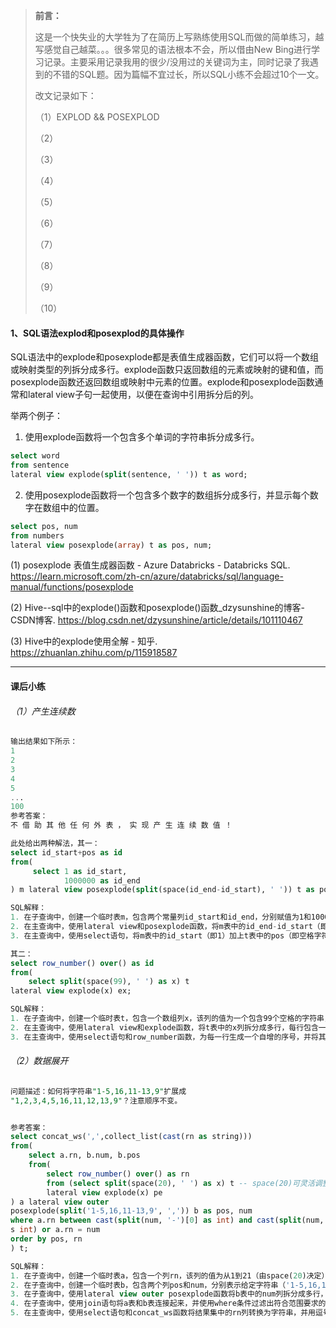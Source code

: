 > **前言：**
>
> 这是一个快失业的大学牲为了在简历上写熟练使用SQL而做的简单练习，越写感觉自己越菜。。。很多常见的语法根本不会，所以借由New Bing进行学习记录。主要采用记录我用的很少/没用过的关键词为主，同时记录了我遇到的不错的SQL题。因为篇幅不宜过长，所以SQL小练不会超过10个一文。
>
> 改文记录如下：
>
> （1）EXPLOD && POSEXPLOD
>
> （2）
>
> （3）
>
> （4）
>
> （5）
>
> （6）
>
> （7）
>
> （8）
>
> （9）
>
> （10）



#### 1、SQL语法explod和posexplod的具体操作

SQL语法中的explode和posexplode都是表值生成器函数，它们可以将一个数组或映射类型的列拆分成多行。explode函数只返回数组的元素或映射的键和值，而posexplode函数还返回数组或映射中元素的位置。explode和posexplode函数通常和lateral view子句一起使用，以便在查询中引用拆分后的列。

举两个例子：

1. 使用explode函数将一个包含多个单词的字符串拆分成多行。

```sql
select word
from sentence
lateral view explode(split(sentence, ' ')) t as word;
```

2. 使用posexplode函数将一个包含多个数字的数组拆分成多行，并显示每个数字在数组中的位置。

```sql
select pos, num
from numbers
lateral view posexplode(array) t as pos, num;
```

(1) posexplode 表值生成器函数 - Azure Databricks - Databricks SQL. https://learn.microsoft.com/zh-cn/azure/databricks/sql/language-manual/functions/posexplode

(2) Hive--sql中的explode()函数和posexplode()函数_dzysunshine的博客-CSDN博客. https://blog.csdn.net/dzysunshine/article/details/101110467

(3) Hive中的explode使用全解 - 知乎. https://zhuanlan.zhihu.com/p/115918587

------



#### 课后小练

###### （1）产生连续数

```sql
输出结果如下所示：
1
2
3
4
5
...
100
参考答案：
不 借 助 其 他 任 何 外 表 ， 实 现 产 生 连 续 数 值 ！

此处给出两种解法，其一：
select id_start+pos as id
from(
     select 1 as id_start,
            1000000 as id_end
) m lateral view posexplode(split(space(id_end-id_start), ' ')) t as pos, val

SQL解释：
1. 在子查询中，创建一个临时表m，包含两个常量列id_start和id_end，分别赋值为1和1000000。
2. 在主查询中，使用lateral view和posexplode函数，将m表中的id_end-id_start（即999999）转换为一个包含999999个空格的字符串，并将其拆分成多行，每行包含一个空格字符和它在字符串中的位置（从0开始）。
3. 在主查询中，使用select语句，将m表中的id_start（即1）加上t表中的pos（即空格字符的位置），得到一个从1到1000000的连续整数序列，并将其命名为id。

其二：
select row_number() over() as id
from(
    select split(space(99), ' ') as x) t
lateral view explode(x) ex;

SQL解释：
1. 在子查询中，创建一个临时表t，包含一个数组列x，该列的值为一个包含99个空格的字符串，使用split函数将其按照空格分隔成一个数组。
2. 在主查询中，使用lateral view和explode函数，将t表中的x列拆分成多行，每行包含一个空格字符，并命名为ex.col。
3. 在主查询中，使用select语句和row_number函数，为每一行生成一个自增的序号，并将其命名为id。由于每一行都是一个空格字符，所以序号就相当于从1到100的连续整数序列。
```

###### （2）数据展开

```sql
问题描述：如何将字符串"1-5,16,11-13,9"扩展成
"1,2,3,4,5,16,11,12,13,9"？注意顺序不变。


参考答案：
select concat_ws(',',collect_list(cast(rn as string)))
from(
    select a.rn, b.num, b.pos
    from(
        select row_number() over() as rn
        from (select split(space(20), ' ') as x) t -- space(20)可灵活调整
        lateral view explode(x) pe
) a lateral view outer
posexplode(split('1-5,16,11-13,9', ',')) b as pos, num
where a.rn between cast(split(num, '-')[0] as int) and cast(split(num, '-')[1] a
s int) or a.rn = num
order by pos, rn
) t;

SQL解释：
1. 在子查询中，创建一个临时表a，包含一个列rn，该列的值为从1到21（由space(20)决定）的连续整数序列，使用row_number函数和lateral view explode函数实现。
2. 在子查询中，创建一个临时表b，包含两个列pos和num，分别表示给定字符串（'1-5,16,11-13,9'）中每个子串（以逗号分隔）在原字符串中的位置（从0开始）和值。
3. 在子查询中，使用lateral view outer posexplode函数将b表中的num列拆分成多行，并保留原来的pos列。如果num是一个单个数字（如16或9），则拆分后只有一行；如果num是一个范围（如1-5或11-13），则拆分后有多行，并且每行都是范围内的一个整数。
4. 在子查询中，使用join语句将a表和b表连接起来，并使用where条件过滤出符合范围要求的rn值。例如，当num为1-5时，只保留rn为1到5之间的行；当num为16时，只保留rn为16的行。同时使用order by语句按照pos和rn排序结果集。
5. 在主查询中，使用select语句和concat_ws函数将结果集中的rn列转换为字符串，并用逗号连接起来。同时使用collect_list函数将所有行合并成一行。最终得到一个包含给定字符串指定范围内的整数的逗号分隔的字符串。
```


